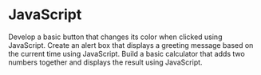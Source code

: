 # JavaScript
Develop a basic button that changes its color when clicked using JavaScript. Create an alert box that displays a greeting message based on the current time using JavaScript. Build a basic calculator that adds two numbers together and displays the result using JavaScript.
